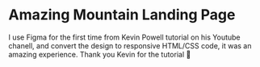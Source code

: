 # Amazing Mountain Landing Page
I use Figma for the first time from Kevin Powell tutorial on his Youtube chanell, and convert the design to responsive HTML/CSS code, it was an amazing experience.
Thank you Kevin for the tutorial 💖
